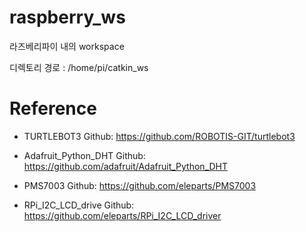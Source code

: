 # raspberry_ws

라즈베리파이 내의 workspace

디렉토리 경로 : /home/pi/catkin_ws


# Reference

- TURTLEBOT3 Github: https://github.com/ROBOTIS-GIT/turtlebot3

- Adafruit_Python_DHT Github: https://github.com/adafruit/Adafruit_Python_DHT

- PMS7003 Github: https://github.com/eleparts/PMS7003

- RPi_I2C_LCD_drive Github: https://github.com/eleparts/RPi_I2C_LCD_driver
